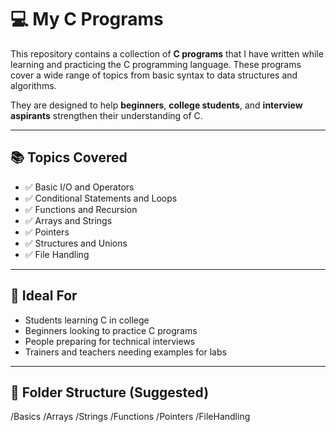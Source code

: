 # 💻 My C Programs

This repository contains a collection of **C programs** that I have written while learning and practicing the C programming language. These programs cover a wide range of topics from basic syntax to data structures and algorithms.

They are designed to help **beginners**, **college students**, and **interview aspirants** strengthen their understanding of C.

---

## 📚 Topics Covered

- ✅ Basic I/O and Operators  
- ✅ Conditional Statements and Loops  
- ✅ Functions and Recursion  
- ✅ Arrays and Strings  
- ✅ Pointers  
- ✅ Structures and Unions  
- ✅ File Handling  


---

## 🎯 Ideal For

- Students learning C in college  
- Beginners looking to practice C programs  
- People preparing for technical interviews  
- Trainers and teachers needing examples for labs

---

## 📁 Folder Structure (Suggested)
/Basics
/Arrays
/Strings
/Functions
/Pointers
/FileHandling

